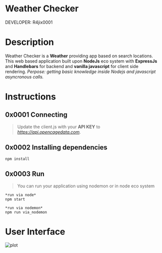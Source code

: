 # Weather Checker
DEVELOPER: R4jix0001

# Description
Weather Checker is a **Weather** providing app based on search locations. This web based application built upon **NodeJs** eco system with **ExpressJs** and **Handlebars** for backend and **vanilla javascript** for 
client side rendering. *Perpose: getting basic knowledge inside Nodejs and javascript asyncronous calls.*

# Instructions

## 0x0001 Connecting

> Update the client.js with your **API KEY** to *https://api.opencagedata.com*.

## 0x0002 Installing dependencies

    npm install

## 0x0003 Run 

> You can run your application using nodemon or in node eco system

    *run via node*
    npm start
    
    *run via nodemon*
    npm run via_nodemon
   
 # User Interface
 
 ![plot](./public/img/icon/Weather_Checker_UI.png)
